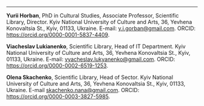 ---
**Yurii Horban**, PhD in Cultural Studies, Associate Professor, Scientific Library, Director. Kyiv National University of Culture and Arts, 36, Yevhena Konovaltsia St., Kyiv, 01133, Ukraine. E-mail: <y.i.gorban@gmail.com>. ORCID: <https://orcid.org/0000-0001-5837-4409>.

**Viacheslav Lukianenko**, Scientific Library, Head of IT Department. Kyiv National University of Culture and Arts, 36, Yevhena Konovaltsia St., Kyiv, 01133, Ukraine. E-mail: <vyacheslav.lukyanenko@gmail.com>. ORCID: <https://orcid.org/0000-0002-6519-1253>.

**Olena Skachenko**, Scientific Library, Head of Sector. Kyiv National University of Culture and Arts, 36, Yevhena Konovaltsia St., Kyiv, 01133, Ukraine. E-mail <skachenko.nana@gmail.com>. ORCID: <https://orcid.org/0000-0003-3827-5985>.